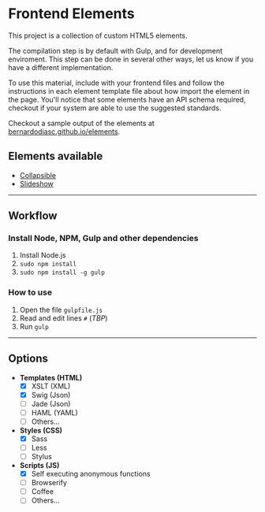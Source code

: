 # Frontend Elements

This project is a collection of custom HTML5 elements.

The compilation step is by default with Gulp, and for development enviroment. This step can be done in several other ways, let us know if you have a different implementation.

To use this material, include with your frontend files and follow the instructions in each element template file about how import the element in the page. You'll notice that some elements have an API schema required, checkout if your system are able to use the suggested standards.

Checkout a sample output of the elements at [bernardodiasc.github.io/elements](http://bernardodiasc.github.io/elements).

## Elements available

- [Collapsible](/assets/src/elements/collapsible)
- [Slideshow](/assets/src/elements/slideshow)

---

## Workflow

### Install Node, NPM, Gulp and other dependencies

1. Install Node.js
2. `sudo npm install`
3. `sudo npm install -g gulp`

### How to use

1. Open the file `gulpfile.js`
2. Read and edit lines `#` (_TBP_)
3. Run `gulp`

---

## Options

- __Templates (HTML)__
  - [x] XSLT (XML)
  - [x] Swig (Json)
  - [ ] Jade (Json)
  - [ ] HAML (YAML)
  - [ ] Others...

- __Styles (CSS)__
  - [x] Sass
  - [ ] Less
  - [ ] Stylus

- __Scripts (JS)__
  - [x] Self executing anonymous functions
  - [ ] Browserify
  - [ ] Coffee
  - [ ] Others...